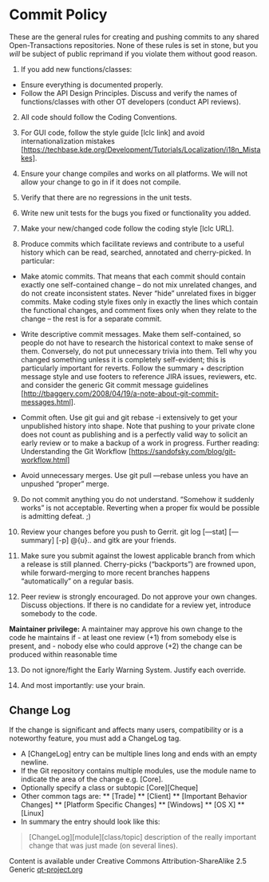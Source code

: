 **Commit Policy**
=================

These are the general rules for creating and pushing commits to any shared Open-Transactions repositories. None of these rules is set in stone, but you *will* be subject of public reprimand if you violate them without good reason.

 1. If you add new functions/classes:
 - Ensure everything is documented properly.
 - Follow the API Design Principles. Discuss and verify the names of functions/classes with    other OT developers (conduct API reviews).

 2. All code should follow the Coding Conventions.

 3. For GUI code, follow the style guide [lclc link] and avoid
    internationalization mistakes
    [https://techbase.kde.org/Development/Tutorials/Localization/i18n_Mistakes].
  
 4. Ensure your change compiles and works on all platforms. We will not
    allow your change to go in if it does not compile.

 5. Verify that there are no regressions in the unit tests.

 6. Write new unit tests for the bugs you fixed or functionality you
    added.

 7. Make your new/changed code follow the coding style [lclc URL].

 8. Produce commits which facilitate reviews and contribute to a useful
    history which can be read, searched, annotated and cherry-picked. In
    particular:

 - Make atomic commits. That means that each commit should contain
   exactly one self-contained change – do not mix unrelated changes, and
   do not create inconsistent states. Never “hide” unrelated fixes in
   bigger commits. Make coding style fixes only in exactly the lines
   which contain the functional changes, and comment fixes only when
   they relate to the change – the rest is for a separate commit.

 - Write descriptive commit messages. Make them self-contained, so
   people do not have to research the historical context to make sense
   of them. Conversely, do not put unnecessary trivia into them. Tell
   why you changed something unless it is completely self-evident; this
   is particularly important for reverts. Follow the summary +
   description message style and use footers to reference JIRA issues,
   reviewers, etc. and consider the generic Git commit message
   guidelines [http://tbaggery.com/2008/04/19/a-note-about-git-commit-messages.html].
    
 - Commit often. Use git gui and git rebase -i extensively to get your
   unpublished history into shape. Note that pushing to your private
   clone does not count as publishing and is a perfectly valid way to
   solicit an early review or to make a backup of a work in progress.
   Further reading: Understanding the Git Workflow
   [https://sandofsky.com/blog/git-workflow.html]

 - Avoid unnecessary merges. Use git pull —rebase unless you have an
   unpushed “proper” merge.

9. Do not commit anything you do not understand. “Somehow it suddenly works” is not acceptable. Reverting when a proper fix would be possible is admitting defeat. ;)

10. Review your changes before you push to Gerrit. git log [—stat] [—summary] [-p] @{u}.. and gitk are your friends.

11. Make sure you submit against the lowest applicable branch from which a release is still planned. Cherry-picks (“backports”) are frowned upon, while forward-merging to more recent branches happens “automatically” on a regular basis.

12. Peer review is strongly encouraged. Do not approve your own changes. Discuss objections.
If there is no candidate for a review yet, introduce somebody to the code.

**Maintainer privilege:** A maintainer may approve his own change to the code he maintains if
    - at least one review (+1) from somebody else is present, and
    - nobody else who could approve (+2) the change can be produced within reasonable time

13. Do not ignore/fight the Early Warning System. Justify each override.

14. And most importantly: use your brain.




**Change Log**
----------

If the change is significant and affects many users, compatibility or is a noteworthy feature, you must add a ChangeLog tag.
* A [ChangeLog] entry can be multiple lines long and ends with an empty newline.
* If the Git repository contains multiple modules, use the module name to indicate the area of the change e.g. [Core].
* Optionally specify a class or subtopic [Core][Cheque]
* Other common tags are:
** [Trade]
** [Client]
** [Important Behavior Changes]
** [Platform Specific Changes]
** [Windows]
** [OS X]
** [Linux]
* In summary the entry should look like this:

>  [ChangeLog][module][class/topic] description of the really important
> change that was just made (on several lines).


Content is available under Creative Commons Attribution-ShareAlike 2.5 Generic
[qt-project.org](http://qt-project.org/wiki/Commit_Policy)
